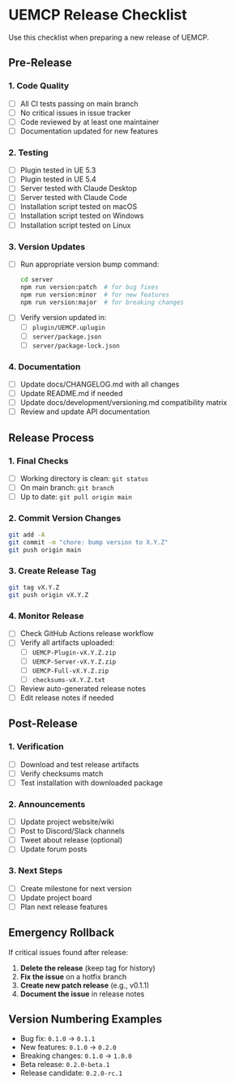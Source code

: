 # UEMCP Release Checklist

Use this checklist when preparing a new release of UEMCP.

## Pre-Release

### 1. Code Quality
- [ ] All CI tests passing on main branch
- [ ] No critical issues in issue tracker
- [ ] Code reviewed by at least one maintainer
- [ ] Documentation updated for new features

### 2. Testing
- [ ] Plugin tested in UE 5.3
- [ ] Plugin tested in UE 5.4
- [ ] Server tested with Claude Desktop
- [ ] Server tested with Claude Code
- [ ] Installation script tested on macOS
- [ ] Installation script tested on Windows
- [ ] Installation script tested on Linux

### 3. Version Updates
- [ ] Run appropriate version bump command:
  ```bash
  cd server
  npm run version:patch  # for bug fixes
  npm run version:minor  # for new features
  npm run version:major  # for breaking changes
  ```
- [ ] Verify version updated in:
  - [ ] `plugin/UEMCP.uplugin`
  - [ ] `server/package.json`
  - [ ] `server/package-lock.json`

### 4. Documentation
- [ ] Update docs/CHANGELOG.md with all changes
- [ ] Update README.md if needed
- [ ] Update docs/development/versioning.md compatibility matrix
- [ ] Review and update API documentation

## Release Process

### 1. Final Checks
- [ ] Working directory is clean: `git status`
- [ ] On main branch: `git branch`
- [ ] Up to date: `git pull origin main`

### 2. Commit Version Changes
```bash
git add -A
git commit -m "chore: bump version to X.Y.Z"
git push origin main
```

### 3. Create Release Tag
```bash
git tag vX.Y.Z
git push origin vX.Y.Z
```

### 4. Monitor Release
- [ ] Check GitHub Actions release workflow
- [ ] Verify all artifacts uploaded:
  - [ ] `UEMCP-Plugin-vX.Y.Z.zip`
  - [ ] `UEMCP-Server-vX.Y.Z.zip`
  - [ ] `UEMCP-Full-vX.Y.Z.zip`
  - [ ] `checksums-vX.Y.Z.txt`
- [ ] Review auto-generated release notes
- [ ] Edit release notes if needed

## Post-Release

### 1. Verification
- [ ] Download and test release artifacts
- [ ] Verify checksums match
- [ ] Test installation with downloaded package

### 2. Announcements
- [ ] Update project website/wiki
- [ ] Post to Discord/Slack channels
- [ ] Tweet about release (optional)
- [ ] Update forum posts

### 3. Next Steps
- [ ] Create milestone for next version
- [ ] Update project board
- [ ] Plan next release features

## Emergency Rollback

If critical issues found after release:

1. **Delete the release** (keep tag for history)
2. **Fix the issue** on a hotfix branch
3. **Create new patch release** (e.g., v0.1.1)
4. **Document the issue** in release notes

## Version Numbering Examples

- Bug fix: `0.1.0` → `0.1.1`
- New features: `0.1.0` → `0.2.0`
- Breaking changes: `0.1.0` → `1.0.0`
- Beta release: `0.2.0-beta.1`
- Release candidate: `0.2.0-rc.1`